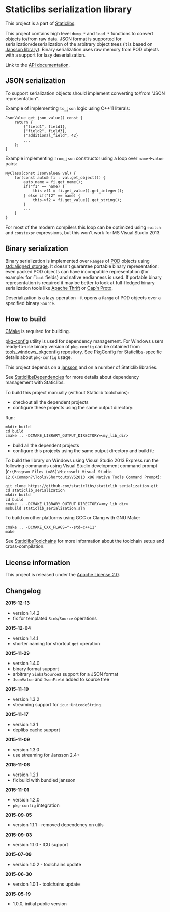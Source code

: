 Staticlibs serialization library
================================

This project is a part of [Staticlibs](http://staticlibs.net/).

This project contains high level `dump_*` and `load_*` functions to convert 
objects to/from raw data. JSON format is supported for serialization/deserialization of the
arbitrary object trees (it is based on [Jansson library](https://github.com/akheron/jansson)).
Binary serialization uses raw memory from POD objects with a support for lazy deserialization.

Link to the [API documentation](http://staticlibs.github.io/staticlib_serialization/docs/html/namespacestaticlib_1_1serialization.html).

JSON serialization
------------------

To support serialization objects should implement converting to/from "JSON representation".

Example of implementing `to_json` logic using C++11 literals:

    JsonValue get_json_value() const {
        return {
            {"field1", field1},
            {"field2", field3},
            {"additional_field", 42}
            ...
        };
    }

Example implementing `from_json` constructor using a loop over `name`->`value` pairs:

    MyClass(const JsonValue& val) {
        for(const auto& fi : val.get_object()) {
            auto name = fi.get_name();                
            if("f1" == name) {
                this->f1 = fi.get_value().get_integer();
            } else if("f2" == name) {
                this->f2 = fi.get_value().get_string();
            }
            ...
        }
    }

For most of the modern compilers this loop can be optimized using `switch` and `constexpr`
expressions, but this won't work for MS Visual Studio 2013.

Binary serialization
--------------------

Binary serialization is implemented over `Range`s of [POD](http://en.cppreference.com/w/cpp/concept/PODType) 
objects using [std::aligned_storage](http://en.cppreference.com/w/cpp/types/aligned_storage). It doesn't
guarantee portable binary representation: even packed POD objects can have incompatible representation
(for example: for `float` fields) and native endianness is used. If portable binary representation is
required it may be better to look at full-fledged binary serialization tools like 
[Apache Thrift](https://thrift.apache.org/) or [Cap’n Proto](https://capnproto.org/).

Deserialization is a lazy operation - it opens a `Range` of POD objects over a specified binary `Source`.

How to build
------------

[CMake](http://cmake.org/) is required for building.

[pkg-config](http://www.freedesktop.org/wiki/Software/pkg-config/) utility is used for dependency management.
For Windows users ready-to-use binary version of `pkg-config` can be obtained from [tools_windows_pkgconfig](https://github.com/staticlibs/tools_windows_pkgconfig) repository.
See [PkgConfig](https://github.com/staticlibs/wiki/wiki/PkgConfig) for Staticlibs-specific details about `pkg-config` usage.

This project depends on a [jansson](https://github.com/akheron/jansson) and on a number of Staticlib libraries.

See [StaticlibsDependencies](https://github.com/staticlibs/wiki/wiki/StaticlibsDependencies) for more 
details about dependency management with Staticlibs.

To build this project manually (without Staticlib toolchains):

 * checkout all the dependent projects
 * configure these projects using the same output directory:

Run:

    mkdir build
    cd build
    cmake .. -DCMAKE_LIBRARY_OUTPUT_DIRECTORY=<my_lib_dir>

 * build all the dependent projects
 * configure this projects using the same output directory and build it:

To build the library on Windows using Visual Studio 2013 Express run the following commands using
Visual Studio development command prompt 
(`C:\Program Files (x86)\Microsoft Visual Studio 12.0\Common7\Tools\Shortcuts\VS2013 x86 Native Tools Command Prompt`):

    git clone https://github.com/staticlibs/staticlib_serialization.git
    cd staticlib_serialization
    mkdir build
    cd build
    cmake .. -DCMAKE_LIBRARY_OUTPUT_DIRECTORY=<my_lib_dir>
    msbuild staticlib_serialization.sln

To build on other platforms using GCC or Clang with GNU Make:

    cmake .. -DCMAKE_CXX_FLAGS="--std=c++11"
    make

See [StaticlibsToolchains](https://github.com/staticlibs/wiki/wiki/StaticlibsToolchains) for 
more information about the toolchain setup and cross-compilation.

License information
-------------------

This project is released under the [Apache License 2.0](http://www.apache.org/licenses/LICENSE-2.0).

Changelog
---------

**2015-12-13**

 * version 1.4.2
 * fix for templated `Sink`/`Source` operations

**2015-12-04**

 * version 1.4.1
 * shorter naming for shortcut `get` operation

**2015-11-29**

 * version 1.4.0
 * binary format support
 * arbitrary `Sink`s/`Source`s support for a JSON format
 * `JsonValue` and `JsonField` added to source tree

**2015-11-19**

 * version 1.3.2
 * streaming support for `icu::UnicodeString`

**2015-11-17**

 * version 1.3.1
 * deplibs cache support

**2015-11-09**

 * version 1.3.0
 * use streaming for Jansson 2.4+

**2015-11-06**

 * version 1.2.1
 * fix build with bundled jansson

**2015-11-01**

 * version 1.2.0
 * `pkg-config` integration

**2015-09-05**

 * version 1.1.1 - removed dependency on utils

**2015-09-03**

 * version 1.1.0 - ICU support

**2015-07-09**

 * version 1.0.2 - toolchains update

**2015-06-30**

 * version 1.0.1 - toolchains update

**2015-05-19**

 * 1.0.0, initial public version
